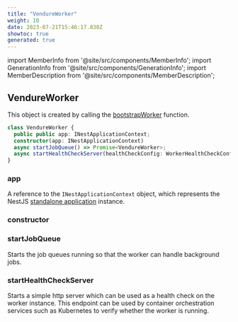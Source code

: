 ```yaml
---
title: "VendureWorker"
weight: 10
date: 2023-07-21T15:46:17.830Z
showtoc: true
generated: true
---
```

<!-- This file was generated from the Vendure source. Do not modify. Instead, re-run the "docs:build" script -->
import MemberInfo from '@site/src/components/MemberInfo';
import GenerationInfo from '@site/src/components/GenerationInfo';
import MemberDescription from '@site/src/components/MemberDescription';


## VendureWorker

<GenerationInfo sourceFile="packages/core/src/worker/vendure-worker.ts" sourceLine="13" packageName="@vendure/core" />

This object is created by calling the <a href='/reference/typescript-api/worker/bootstrap-worker#bootstrapworker'>bootstrapWorker</a> function.

```ts title="Signature"
class VendureWorker {
  public public app: INestApplicationContext;
  constructor(app: INestApplicationContext)
  async startJobQueue() => Promise<VendureWorker>;
  async startHealthCheckServer(healthCheckConfig: WorkerHealthCheckConfig) => Promise<VendureWorker>;
}
```

<div className="members-wrapper">

### app

<MemberInfo kind="property" type="INestApplicationContext"   />

A reference to the `INestApplicationContext` object, which represents
the NestJS [standalone application](https://docs.nestjs.com/standalone-applications) instance.
### constructor

<MemberInfo kind="method" type="(app: INestApplicationContext) => VendureWorker"   />


### startJobQueue

<MemberInfo kind="method" type="() => Promise&#60;<a href='/reference/typescript-api/worker/vendure-worker#vendureworker'>VendureWorker</a>&#62;"   />

Starts the job queues running so that the worker can handle background jobs.
### startHealthCheckServer

<MemberInfo kind="method" type="(healthCheckConfig: <a href='/reference/typescript-api/worker/worker-health-check-config#workerhealthcheckconfig'>WorkerHealthCheckConfig</a>) => Promise&#60;<a href='/reference/typescript-api/worker/vendure-worker#vendureworker'>VendureWorker</a>&#62;"  since="1.2.0"  />

Starts a simple http server which can be used as a health check on the worker instance.
This endpoint can be used by container orchestration services such as Kubernetes to
verify whether the worker is running.


</div>
